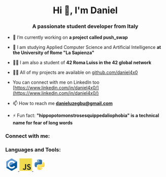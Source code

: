 <h1 align="center">Hi 👋, I'm Daniel</h1>
<h3 align="center">A passionate student developer from Italy</h3>

- 🔭 I’m currently working on **a project called push_swap**

- 👨‍ I am studying Applied Computer Science and Artificial Intelligence **at the University of Rome "La Sapienza"**

- 👨‍💻 I am also a student of **42 Roma Luiss in the 42 global network**

- 👨‍💻 All of my projects are available on [github.com/daniel4x0](github.com/daniel4x0)

- You can connect with me on LinkedIn too [https://www.linkedin.com/in/daniel4x0/](https://www.linkedin.com/in/daniel4x0/)

- 📫 How to reach me **danieluzegbu@gmail.com**

- ⚡ Fun fact: **"hippopotomonstrosesquippedaliophobia" is a technical name for fear of long words**

<h3 align="left">Connect with me:</h3>
<p align="left">
</p>

<h3 align="left">Languages and Tools:</h3>
<p align="left"> <a href="https://www.cprogramming.com/" target="_blank" rel="noreferrer"> <img src="https://raw.githubusercontent.com/devicons/devicon/master/icons/c/c-original.svg" alt="c" width="40" height="40"/> </a> <a href="https://developer.mozilla.org/en-US/docs/Web/JavaScript" target="_blank" rel="noreferrer"> <img src="https://raw.githubusercontent.com/devicons/devicon/master/icons/javascript/javascript-original.svg" alt="javascript" width="40" height="40"/> </a> <a href="https://www.python.org" target="_blank" rel="noreferrer"> <img src="https://raw.githubusercontent.com/devicons/devicon/master/icons/python/python-original.svg" alt="python" width="40" height="40"/> </a> </p>
